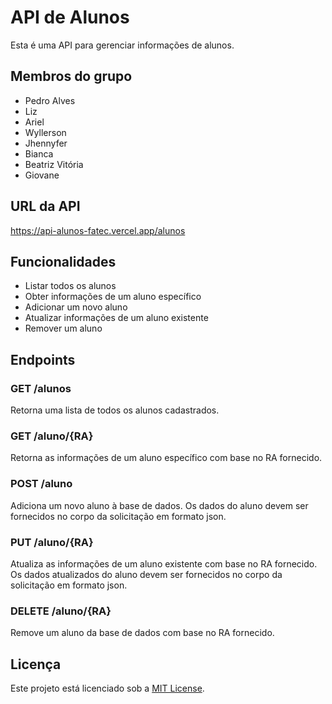 # API de Alunos

Esta é uma API para gerenciar informações de alunos.

## Membros do grupo

- Pedro Alves
- Liz
- Ariel
- Wyllerson
- Jhennyfer
- Bianca
- Beatriz Vitória
- Giovane

## URL da API

https://api-alunos-fatec.vercel.app/alunos

## Funcionalidades

- Listar todos os alunos
- Obter informações de um aluno específico
- Adicionar um novo aluno
- Atualizar informações de um aluno existente
- Remover um aluno

## Endpoints

### GET /alunos

Retorna uma lista de todos os alunos cadastrados.

### GET /aluno/{RA}

Retorna as informações de um aluno específico com base no RA fornecido.

### POST /aluno

Adiciona um novo aluno à base de dados. Os dados do aluno devem ser fornecidos no corpo da solicitação em formato json.

### PUT /aluno/{RA}

Atualiza as informações de um aluno existente com base no RA fornecido. Os dados atualizados do aluno devem ser fornecidos no corpo da solicitação em formato json.

### DELETE /aluno/{RA}

Remove um aluno da base de dados com base no RA fornecido.

## Licença

Este projeto está licenciado sob a [MIT License](https://opensource.org/licenses/MIT).
